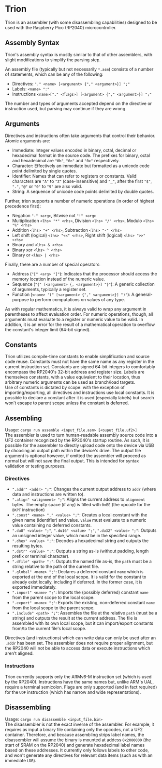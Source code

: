 # Trion
Trion is an assembler (with some disassembling capabilities) designed to be used with the Raspberry Pico (RP2040) microcontroller.

## Assembly Syntax
Trion's assembly syntax is mostly similar to that of other assemblers, with slight modifications to simplify the parsing step.

An assembly file (typically but not necessarily `*.asm`) consists of a number of statements, which can be any of the following:
- Directives: `"." <name> [<argument> {"," <argument>}] ";"`
- Labels: `<name> ":"`
- Instructions `<name>["." <flags>] [<argument> {"," <argument>}] ";"`

The number and types of arguments accepted depend on the directive or instruction used, but parsing may continue if they are wrong.

## Arguments
Directives and instructions often take arguments that control their behavior. Atomic arguments are:
- Immediate: Integer values encoded in binary, octal, decimal or hexadecimal format in the source code.
  The prefixes for binary, octal and hexadecimal are `"0b"`, `"0o"` and `"0x"`  respectively.
- Character: Effectively an immediate but formatted as a unicode code point delimited by single quotes.
- Identifier: Names that can refer to registers or constants.
  Valid characters are `"A"` to `"Z"` (case-insensitive) and `"_"`, after the first `"$"`, `"."`, `"@"` or `"0"` to `"9"` are also valid.
- String: A sequence of unicode code points delimited by double quotes.

Further, trion supports a number of numeric operations (in order of highest precedence first):
- Negation `"-" <arg>`, Bitwise not `"!" <arg>`
- Multiplication `<lhs> "*" <rhs>`, Division `<lhs> "/" <rhs>`, Modulo `<lhs> "%" <rhs>`
- Addition `<lhs> "+" <rhs>`, Subtraction `<lhs> "-" <rhs>`
- Left shift (logical) `<lhs> "<<" <rhs>`, Right shift (logical) `<lhs> ">>" <rhs>`
- Binary and `<lhs> & <rhs>`
- Binary xor `<lhs> ^ <rhs>`
- Binary or `<lhs> | <rhs>`

Finally, there are a number of special operators:
- Address (`"[" <arg> "]"`): Indicates that the processor should access the memory location instead of the numeric value.
- Sequence (`"{" [<argument> {, <argument>}] "}"`): A generic collection of arguments, typically a register set.
- Function (`<name> "(" [<argument> {"," <argument>}] ")"`): A general-purpose to perform computations on values of any type.

As with regular mathematics, it is always valid to wrap any argument in parentheses to affect evaluation order.
For numeric operations, though, all arguments must evaluate to a register or numeric value to be valid.
In addition, it is an error for the result of a mathematical operation to overflow the constant's integer limit (64-bit signed).

## Constants
Trion utilizes compile-time constants to enable simplification and source code reuse.
Constants must not have the same name as any register in the current instruction set.
Constants are signed 64-bit integers to comfortably encompass the RP2040's 32-bit address and register size.
Labels are themselves constants, with a value equivalent to their location, thus arbitrary numeric arguments can be used as branch/load targets.  
Use of constants is dictated by scope: with the exception of importing/exporting, all directives and instructions use local constants.
It is possible to declare a constant after it is used (especially labels) but search won't escape to parent scope unless the constant is deferred.

## Assembling
Usage: `cargo run assemble <input_file.asm> [<ouput_file.uf2>]`  
The assembler is used to turn human-readable assembly source code into a UF2 container recognized by the RP2040's startup routine.
As such, it is possible for the assembler to directly upload code onto the device via USB by choosing an output path within the device's drive.
The output file argument is optional however, if omitted the assembler will proceed as normal but will not save the final output.
This is intended for syntax validation or testing purposes.

### Directives
- `".addr" <addr> ";"`: Changes the current output address to `addr` (where data and instructions are written to).
- `".align" <alignment> ";"`: Aligns the current address to `alignment` bytes.
  The empty space (if any) is filled with `0xBE` (the opcode for the `BKPT` instruction)
- `".const" <name> "," <value> ";"`: Creates a local constant with the given name (identifier) and value.
  `value` must evaluate to a numeric value containing no deferred constants.
- `".du8" <value> ";"`, `".du16" <value> ";"`, `".du32" <value> ";"`: Outputs an unsigned integer value, which must be in the specified range.
- `".dhex" <value> ";"`: Decodes a hexadecimal string and outputs the resulting bytes.
- `".dstr" <value> ";"`: Outputs a string as-is (without padding, length prefix or terminal character).
- `".dfile" <path> ";"`: Outputs the named file as-is, the `path` must be a string relative to the path of the current file.
- `".global" <name> ";"`: Declares a deferred constant `name` which is exported at the end of the local scope.
  It is valid for the constant to already exist locally, including if deferred. In the former case, it is exported immediately.
- `".import" <name> ";"`: Imports the (possibly deferred) constant `name` from the parent scope to the local scope.
- `".export" <name> ";"`: Exports the existing, non-deferred constant `name` from the local scope to the parent scope.
- `".include" <path> ";"`: Assembles the file at the relative `path` (must be a string) and outputs the result at the current address.
  The file is assembled with its own local scope, but it can import/export constants from/to the current file's local scope.

Directives (and instructions) which can write data can only be used after an `.addr` has been set.
The assembler does not require proper alignment, but the RP2040 will not be able to access data or execute instructions which aren't aligned.

### Instructions
Trion currently supports only the ARMv6-M instruction set (which is used by the RP2040).
Instructions have the same names but, unlike ARM's UAL, require a terminal semicolon.
Flags are only supported (and in fact required) for the `UDF` instruction (which has narrow and wide representations).

## Disassembling
Usage: `cargo run disassemble <input_file.bin>`  
The disassembler is not the exact inverse of the assembler. For example, it requires as input a binary file containing only the opcodes, not a UF2 container.
Therefore, and because assembling strips label names, the disassembler will assume the binary is mounted at addess `0x2000000` (the start of SRAM on the
RP2040) and generate hexadecimal label names based on these addresses.
It currently only follows labels to other code, and won't generate any directives for relevant data items (such as with an immediate `LDR`).

